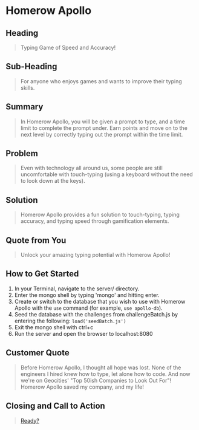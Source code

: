 # Homerow Apollo #

## Heading ##
  > Typing Game of Speed and Accuracy!

## Sub-Heading ##
  > For anyone who enjoys games and wants to improve their typing skills.

## Summary ##
  > In Homerow Apollo, you will be given a prompt to type, and a time limit to complete the prompt under.
  Earn points and move on to the next level by correctly typing out the prompt within the time limit.

## Problem ##
  > Even with technology all around us, some people are still uncomfortable with touch-typing (using a keyboard without the need to look down at the keys).

## Solution ##
  > Homerow Apollo provides a fun solution to touch-typing, typing accuracy, and typing speed through gamification elements.

## Quote from You ##
  > Unlock your amazing typing potential with Homerow Apollo!

## How to Get Started ##
>
  1. In your Terminal, navigate to the server/ directory.
  2. Enter the mongo shell by typing 'mongo' and hitting enter.
  3. Create or switch to the database that you wish to use with Homerow Apollo with the ```use``` command (for example, ```use apollo-db```).
  4. Seed the database with the challenges from challengeBatch.js by entering the following: ```load('seedBatch.js')```
  5. Exit the mongo shell with ctrl+c
  6. Run the server and open the browser to localhost:8080

## Customer Quote ##
  > Before Homerow Apollo, I thought all hope was lost. None of the engineers I hired knew how to type, let alone how to code.
  And now we're on Geocities' "Top 50ish Companies to Look Out For"! Homerow Apollo saved my company, and my life!

## Closing and Call to Action ##
> [Ready?](http://hrr7-apollo.azurewebsites.net/ "Homerow Apollo")
